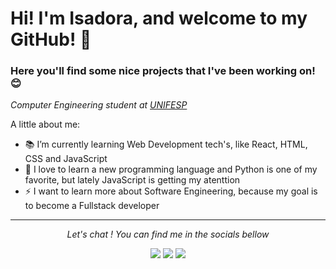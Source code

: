 # Hi! I'm Isadora, and welcome to my GitHub! 👋
### Here you'll find some nice projects that I've been working on! 😊

<!--
**IsadoraMuniz/IsadoraMuniz** is a ✨ _special_ ✨ repository because its `README.md` (this file) appears on your GitHub profile.-->

 <i>Computer Engineering student at [UNIFESP](https://www.unifesp.br/)</i>

A little about me:

- 📚 I’m currently learning Web Development tech's, like React, HTML, CSS and JavaScript
- 🥰 I love to learn a new programming language and Python is one of my favorite, but lately JavaScript is getting my atenttion
- ⚡ I want to learn more about Software Engineering, because my goal is to become a Fullstack developer

<!--
![Top Languages Card](https://github-readme-stats.vercel.app/api/top-langs/?username=IsadoraMuniz&layout=compact&hide=Yacc)-->
<hr>
<p align="center">
  <i>Let's chat ! You can find me in the socials bellow</i>
<p align="center">
    <a href="http://www.linkedin.com/in/isadora-rf-muniz" alt="Linkedin" target="_blank"> <img src="https://img.icons8.com/color/30/000000/linkedin.png" /></a>
    <a href="https://www.instagram.com/isadoraa_muniz" alt="Instagram" target="_blank"><img src="https://img.icons8.com/fluent/30/000000/instagram-new.png" /></a>
    <a href="https://www.facebook.com/isadora.rfmuniz/" alt="Facebook" target="_blank"><img src="https://img.icons8.com/fluent/30/000000/facebook-new.png" /></a>
</p>
  
</p>


